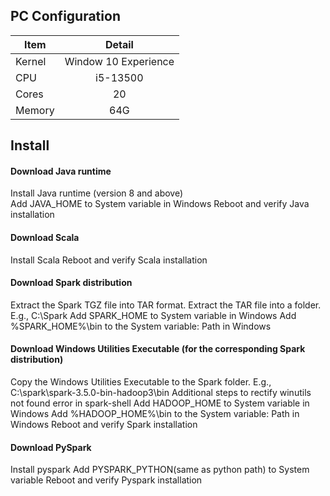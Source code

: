 ## PC Configuration
| Item | Detail |
| - | :---: |
| Kernel | Window 10 Experience |
| CPU | i5-13500 |
| Cores | 20 |
| Memory | 64G |

## Install
#### Download Java runtime
Install Java runtime (version 8 and above) <br>
Add JAVA_HOME to System variable in Windows
Reboot and verify Java installation

#### Download Scala
Install Scala
Reboot and verify Scala installation

#### Download Spark distribution
Extract the Spark TGZ file into TAR format. Extract the TAR file into a folder. E.g., C:\Spark
Add SPARK_HOME to System variable in Windows
Add %SPARK_HOME%\bin to the System variable: Path in Windows

#### Download Windows Utilities Executable (for the corresponding Spark distribution)
Copy the Windows Utilities Executable to the Spark folder. E.g., C:\spark\spark-3.5.0-bin-hadoop3\bin
Additional steps to rectify winutils not found error in spark-shell
Add HADOOP_HOME to System variable in Windows
Add %HADOOP_HOME%\bin to the System variable: Path in Windows
Reboot and verify Spark installation

#### Download PySpark
Install pyspark
Add PYSPARK_PYTHON(same as python path) to System variable
Reboot and verify Pyspark installation
